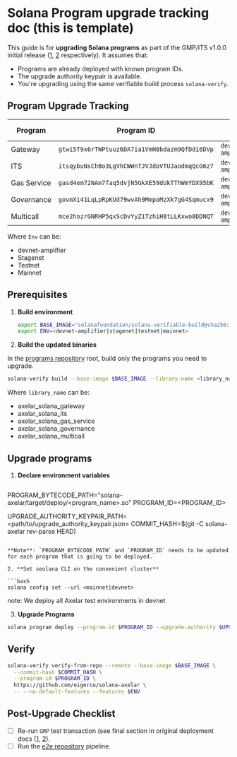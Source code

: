 # Solana Program upgrade tracking doc <Date> (this is template)

This guide is for **upgrading Solana programs** as part of the GMP/ITS v1.0.0 initial release ([1](./2025-07-GMP-v1.0.0.md), [2](./2025-07-ITS-v1.0.0.md) respectively). It assumes that:

- Programs are already deployed with known program IDs.
- The upgrade authority keypair is available.
- You're upgrading using the same verifiable build process `solana-verify`.


## Program Upgrade Tracking

| Program     | Program ID                                    | Env                | From version | To version | From hash | To hash | ✅ Done |
| ----------- | --------------------------------------------- | ------------------ | ------------ | ---------- | --------- | ------- | ------ |
| Gateway     | `gtwi5T9x6rTWPtuuz6DA7ia1VmH8bdazm9QfDdi6DVp` | `devnet-amplifier` |              |            |           |         |        |
| ITS         | `itsqybuNsChBo3LgVhCWWnTJVJdoVTUJaodmqQcG6z7` | `devnet-amplifier` |              |            |           |         |        |
| Gas Service | `gasd4em72NAm7faq5dvjN5GkXE59dUkTThWmYDX95bK` | `devnet-amplifier` |              |            |           |         |        |
| Governance  | `govmXi41LqLpRpKUd79wvAh9MmpoMzXk7gG4Sqmucx9` | `devnet-amplifier` |              |            |           |         |        |
| Multicall   | `mce2hozrGNRHP5qxScDvYyZ1TzhiH8tLLKxwo8DDNQT` | `devnet-amplifier` |              |            |           |         |        |

Where `Env` can be:

* devnet-amplifier
* Stagenet
* Testnet
* Mainnet

## Prerequisites

1. **Build environment**

   ```bash
   export BASE_IMAGE="solanafoundation/solana-verifiable-build@sha256:979b09eef544de4502a92e28a724a8498a08e2fe506e8905b642e613760403d3"
   export ENV=<devnet-amplifier|stagenet|testnet|mainnet>
   ```

2. **Build the updated binaries**

In the [programs repository](https://github.com/eigerco/solana-axelar) root, build only the programs you need to upgrade.

   ```bash
solana-verify build --base-image $BASE_IMAGE --library-name <library_name> -- --no-default-features --features $ENV

   ```

   Where `library_name` can be:

   * axelar_solana_gateway
   * axelar_solana_its
   * axelar_solana_gas_service
   * axelar_solana_governance
   * axelar_solana_multicall

## Upgrade programs

1. **Declare environment variables**


   ```bash
PROGRAM_BYTECODE_PATH="solana-axelar/target/deploy/<program_name>.so"
PROGRAM_ID=<PROGRAM_ID>

UPGRADE_AUTHORITY_KEYPAIR_PATH=<path/to/upgrade_authority_keypair.json>
COMMIT_HASH=$(git -C solana-axelar rev-parse HEAD)
   ```

   **Note**: `PROGRAM_BYTECODE_PATH` and `PROGRAM_ID` needs to be updated for each program that is going to be deployed.

2. **Set seolana CLI on the convenient cluster**

   ```bash
   solana config set --url <mainnet|devnet>
   ```
   note: We deploy all Axelar test environments in devnet
   

3. **Upgrade Programs**


```bash
solana program deploy --program-id $PROGRAM_ID --upgrade-authority $UPGRADE_AUTHORITY_KEYPAIR_PATH $PROGRAM_PATH
```

## Verify

```bash
solana-verify verify-from-repo --remote --base-image $BASE_IMAGE \
  --commit-hash $COMMIT_HASH \
  --program-id $PROGRAM_ID \
  https://github.com/eigerco/solana-axelar \
  -- --no-default-features --features $ENV
```

## **Post-Upgrade Checklist**

- [ ] Re-run `GMP` test transaction (see final section in original deployment docs ([1](./2025-07-GMP-v1.0.0.md), [2](./2025-07-ITS-v1.0.0.md)).
- [ ] Run the [e2e repository](https://github.com/eigerco/axelar-solana-e2e) pipeline.

